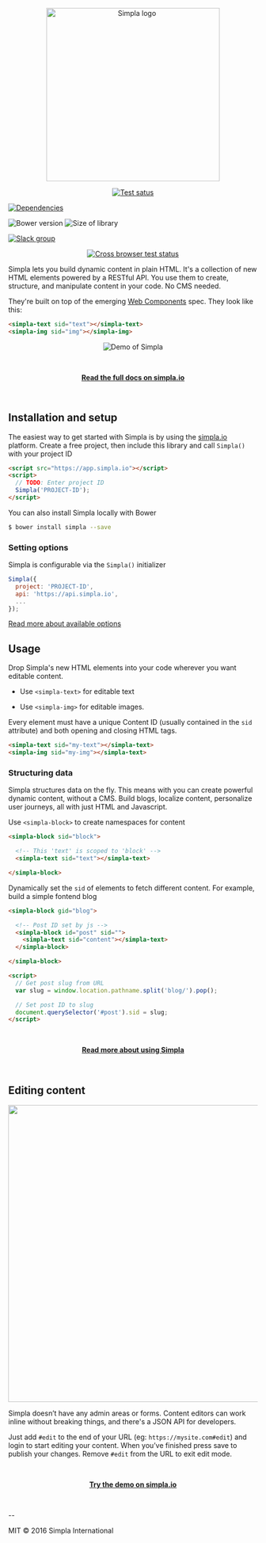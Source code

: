 <p align="center">
 <a href="https://www.simpla.io"><img src="https://storage.googleapis.com/simpla-assets/img/logo-wordmark-sml.png" alt="Simpla logo" width="350" /></a> 
</p>

<p align="center">
  <a href="https://travis-ci.org/simplaio/simpla"><img src="https://travis-ci.org/simplaio/simpla.svg?branch=master" alt="Test satus" title="Test satus" /></a>

  <a href="https://david-dm.org/simplaio/simpla#info=devDependencies" target="_blank"> <img src="https://img.shields.io/david/dev/simplaio/simpla.svg?theme=shields.io" alt="Dependencies" title="Dependencies"> </a>

  <img src="https://img.shields.io/bower/v/simpla.svg" alt="Bower version" title="Bower version">

  <img src="https://badges.herokuapp.com/size/github/simplaio/simpla/master/simpla.js?gzip=true&color=blue" alt="Size of library" title="Size of library">

  <a href="http://slack.simpla.io"><img src="http://slack.simpla.io/badge.svg" alt="Slack group" title="Slack group"></a>
</p> 

<p align="center">
 <a href="https://travis-ci.org/simplaio/simpla"><img src="https://badges.herokuapp.com/travis/simplaio/simpla/sauce/simpla?labels=none" alt="Cross browser test status" title="Cross browser test status"></a>
</p>

Simpla lets you build dynamic content in plain HTML. It's a collection of new HTML elements powered by a RESTful API. You use them to create, structure, and manipulate content in your code. No CMS needed. 

They're built on top of the emerging [Web Components](https://www.w3.org/wiki/WebComponents/) spec. They look like this:

```html
<simpla-text sid="text"></simpla-text>
<simpla-img sid="img"></simpla-img>
```

<p align="center"><img src="https://storage.googleapis.com/simpla-assets/img/editing-demo.gif" alt="Demo of Simpla"></p>

<br/>
<p align="center"><a href="https://www.simpla.io/docs"><strong>Read the full docs on simpla.io</strong></a></p>

<br/>

## Installation and setup
The easiest way to get started with Simpla is by using the [simpla.io](https://simpla.io) platform. Create a free project, then include this library and call `Simpla()` with your project ID

```html  
<script src="https://app.simpla.io"></script>
<script>
  // TODO: Enter project ID
  Simpla('PROJECT-ID');
</script>
```

You can also install Simpla locally with Bower

```bash
$ bower install simpla --save
```

### Setting options
Simpla is configurable via the `Simpla()` initializer

```js
Simpla({
  project: 'PROJECT-ID',
  api: 'https://api.simpla.io',
  ...
});
```

[Read more about available options](https://www.simpla.io/docs/#options)

## Usage

Drop Simpla's new HTML elements into your code wherever you want editable content.

- Use `<simpla-text>` for editable text

- Use `<simpla-img>` for editable images.

Every element must have a unique Content ID (usually contained in the `sid` attribute) and both opening and closing HTML tags.

```html
<simpla-text sid="my-text"></simpla-text>
<simpla-img sid="my-img"></simpla-text> 
```

### Structuring data
Simpla structures data on the fly. This means with you can create powerful dynamic content, without a CMS. Build blogs, localize content, personalize user journeys, all with just HTML and Javascript.

Use `<simpla-block>` to create namespaces for content

```html
<simpla-block sid="block">

  <!-- This 'text' is scoped to 'block' -->
  <simpla-text sid="text"></simpla-text>

</simpla-block>
```

Dynamically set the `sid` of elements to fetch different content. For example, build a simple fontend blog

```html
<simpla-block gid="blog">

  <!-- Post ID set by js -->
  <simpla-block id="post" sid="">
    <simpla-text sid="content"></simpla-text>
  </simpla-block>

</simpla-block>

<script>
  // Get post slug from URL
  var slug = window.location.pathname.split('blog/').pop();

  // Set post ID to slug
  document.querySelector('#post').sid = slug;
</script>
```

<br/>

<p align="center"><a href="https://www.simpla.io/docs"><strong>Read more about using Simpla</strong></a></p>

<br/>

## Editing content

<p align="center"><img src="https://storage.googleapis.com/simpla-assets/img/hero-img.png" width="600" /></p>

Simpla doesn’t have any admin areas or forms. Content editors can work inline without breaking things, and there's a JSON API for developers.

Just add `#edit` to the end of your URL (eg: `https://mysite.com#edit`) and login to start editing your content. When you’ve finished press save to publish your changes. Remove `#edit` from the URL to exit edit mode.

<br/>

<p align="center"><a href="https://www.simpla.io"><strong>Try the demo on simpla.io</strong></a></p>

<br/>

--

MIT © 2016 Simpla International
